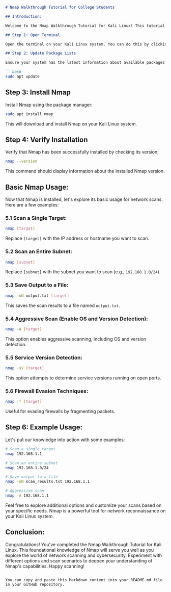 ```markdown
# Nmap Walkthrough Tutorial for College Students

## Introduction:

Welcome to the Nmap Walkthrough Tutorial for Kali Linux! This tutorial is designed for college students and cybersecurity enthusiasts aiming to learn about Nmap, a powerful network scanning tool. In this guide, we will take you through the process of installing Nmap on your Kali Linux system and showcase its basic usage for network reconnaissance.

## Step 1: Open Terminal

Open the terminal on your Kali Linux system. You can do this by clicking on the terminal icon or using the keyboard shortcut `Ctrl + Alt + T`.

## Step 2: Update Package Lists

Ensure your system has the latest information about available packages by running the following command:

```bash
sudo apt update
```

## Step 3: Install Nmap

Install Nmap using the package manager:

```bash
sudo apt install nmap
```

This will download and install Nmap on your Kali Linux system.

## Step 4: Verify Installation

Verify that Nmap has been successfully installed by checking its version:

```bash
nmap --version
```

This command should display information about the installed Nmap version.

## Basic Nmap Usage:

Now that Nmap is installed, let's explore its basic usage for network scans. Here are a few examples:

### 5.1 Scan a Single Target:

```bash
nmap [target]
```

Replace `[target]` with the IP address or hostname you want to scan.

### 5.2 Scan an Entire Subnet:

```bash
nmap [subnet]
```

Replace `[subnet]` with the subnet you want to scan (e.g., `192.168.1.0/24`).

### 5.3 Save Output to a File:

```bash
nmap -oN output.txt [target]
```

This saves the scan results to a file named `output.txt`.

### 5.4 Aggressive Scan (Enable OS and Version Detection):

```bash
nmap -A [target]
```

This option enables aggressive scanning, including OS and version detection.

### 5.5 Service Version Detection:

```bash
nmap -sV [target]
```

This option attempts to determine service versions running on open ports.

### 5.6 Firewall Evasion Techniques:

```bash
nmap -f [target]
```

Useful for evading firewalls by fragmenting packets.

## Step 6: Example Usage:

Let's put our knowledge into action with some examples:

```bash
# Scan a single target
nmap 192.168.1.1

# Scan an entire subnet
nmap 192.168.1.0/24

# Save output to a file
nmap -oN scan_results.txt 192.168.1.1

# Aggressive scan
nmap -A 192.168.1.1
```

Feel free to explore additional options and customize your scans based on your specific needs. Nmap is a powerful tool for network reconnaissance on your Kali Linux system.

## Conclusion:

Congratulations! You've completed the Nmap Walkthrough Tutorial for Kali Linux. This foundational knowledge of Nmap will serve you well as you explore the world of network scanning and cybersecurity. Experiment with different options and scan scenarios to deepen your understanding of Nmap's capabilities. Happy scanning!
```

You can copy and paste this Markdown content into your README.md file in your GitHub repository.
